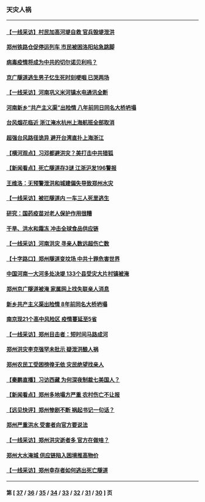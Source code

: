 ### 天灾人祸
---
#### [【一线采访】村民加高河堤自救 官兵毁堤泄洪](../../pages/ncid280/n13113051.md) 
#### [郑州铁路仓促停运列车 市民被困洛阳站急跳脚](../../pages/ncid280/n13113641.md) 
#### [病毒疫情将成为中共的切尔诺贝利吗？](../../pages/ncid280/n13100534.md) 
#### [京广隧道逃生男子忆生死时刻哽咽 已哭两场](../../pages/ncid280/n13113345.md) 
#### [【一线采访】河南巩义米河镇水电通讯全断](../../pages/ncid280/n13113211.md) 
#### [河南新乡“共产主义渠”出险情 八年前同日同名大桥坍塌](../../pages/ncid280/n13112079.md) 
#### [台风烟花临近 浙江淹水杭州上海航班全部取消](../../pages/ncid280/n13113128.md) 
#### [超强台风路径诡异 避开台湾直扑上海浙江](../../pages/ncid280/n13112629.md) 
#### [【横河观点】习邓都避洪灾？美打击中共猎狐](../../pages/ncid280/n13112826.md) 
#### [【新闻看点】死亡隧道存3谜 江浙沪发196警报](../../pages/ncid280/n13112643.md) 
#### [王维洛：无预警泄洪和城建偏失导致郑州水灾](../../pages/ncid280/n13112671.md) 
#### [【一线采访】被拦隧道内 一车三人死里逃生](../../pages/ncid280/n13112498.md) 
#### [研究：国药疫苗对老人保护作用很糟](../../pages/ncid280/n13112304.md) 
#### [干旱、洪水和霜冻 冲击全球食品供应链](../../pages/ncid280/n13112430.md) 
#### [【一线采访】河南洪灾 寻亲人数远超伤亡数](../../pages/ncid280/n13112089.md) 
#### [【十字路口】郑州隧道变坟场 中共十罪危害世界](../../pages/ncid280/n13112118.md) 
#### [中国河南一大河多处决堤 133个县受灾大片村镇被淹](../../pages/ncid280/n13111161.md) 
#### [郑州京广隧道被淹 家属网上找失联亲人消息](../../pages/ncid280/n13111938.md) 
#### [新乡共产主义渠出险情 8年前同名大桥坍塌](../../pages/ncid280/n13111856.md) 
#### [南京现21个高中风险区 疫情蔓延至5省](../../pages/ncid280/n13111765.md) 
#### [【一线采访】郑州目击者：短时间马路成河](../../pages/ncid280/n13111306.md) 
#### [郑州洪灾李克强罕未批示 疑泄洪酿人祸](../../pages/ncid280/n13111155.md) 
#### [郑州农民工受困徬徨无依 灾民绝望找亲人](../../pages/ncid280/n13110850.md) 
#### [【秦鹏直播】习访西藏 为何深夜制裁七美国人？](../../pages/ncid280/n13111003.md) 
#### [【新闻看点】郑州多地塌方严重 农村伤亡不让报](../../pages/ncid280/n13110980.md) 
#### [【远见快评】郑州惨剧不断 祸起书记一句话？](../../pages/ncid280/n13110904.md) 
#### [郑州严重洪水 受害者向官方要说法](../../pages/ncid280/n13110982.md) 
#### [【一线采访】郑州洪灾逝者多 官方在做啥？](../../pages/ncid280/n13110642.md) 
#### [郑州大水淹城 供应链陷入困境推高物价](../../pages/ncid280/n13110651.md) 
#### [【一线采访】郑州幸存者如何逃出死亡隧道](../../pages/ncid280/n13110398.md) 

---
#### 第 [ [37](./37.md) / [36](./36.md) / [35](./35.md) / [34](./34.md) / [33](./33.md) / [32](./32.md) / [31](./31.md) / [30](./30.md) ] 页
